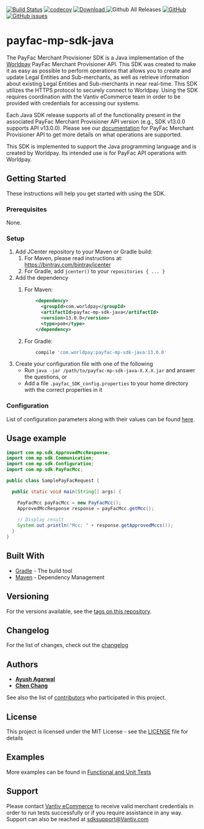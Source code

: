[![Build Status](https://travis-ci.org/Vantiv/payfac-mp-sdk-java.svg?branch=13.x)](https://travis-ci.org/Vantiv/payfac-mp-sdk-java)
[![codecov](https://codecov.io/gh/Vantiv/payfac-mp-sdk-java/branch/13.x/graph/badge.svg)](https://codecov.io/gh/Vantiv/payfac-mp-sdk-java)
[ ![Download](https://api.bintray.com/packages/vantivcnp/maven/payfac-mp-sdk-java/images/download.svg) ](https://bintray.com/vantivcnp/maven/payfac-mp-sdk-java/_latestVersion) ![Github All Releases](https://img.shields.io/github/downloads/vantiv/payfac-mp-sdk-java/total.svg)
[![GitHub](https://img.shields.io/github/license/vantiv/payfac-mp-sdk-java.svg)](https://github.com/Vantiv/payfac-mp-sdk-java/13.x/LICENSE) [![GitHub issues](https://img.shields.io/github/issues/vantiv/payfac-mp-sdk-java.svg)](https://github.com/Vantiv/payfac-mp-sdk-java/issues)

# payfac-mp-sdk-java

The PayFac Merchant Provisioner SDK is a Java implementation of the [Worldpay](https://developer.vantiv.com/community/ecommerce) PayFac Merchant Provisioner API. This SDK was created to make it as easy as possible to perform operations that allows you to create and update Legal Entities and Sub-merchants, as well as retrieve information about existing Legal Entities and Sub-merchants in near real-time. This SDK utilizes the HTTPS protocol to securely connect to Worldpay. Using the SDK requires coordination with the Vantiv eCommerce team in order to be provided with credentials for accessing our systems.

Each Java SDK release supports all of the functionality present in the associated PayFac Merchant Provisioner API version (e.g., SDK v13.0.0 supports API v13.0.0). Please see our [documentation](https://developer.vantiv.com/community/ecommerce/pages/documentation) for PayFac Merchant Provisioner API to get more details on what operations are supported.

This SDK is implemented to support the Java programming language and is created by Worldpay. Its intended use is for PayFac API operations with Worldpay.


## Getting Started

These instructions will help you get started with using the SDK.

### Prerequisites

None.


### Setup

1. Add JCenter repository to your Maven or Gradle build:
	1. For Maven, please read instructions at: https://bintray.com/bintray/jcenter
	2. For Gradle, add `jcenter()` to your `repositories { ... }`
2. Add the dependency
    1. For Maven:
        ```xml
            <dependency>
              <groupId>com.worldpay</groupId>
              <artifactId>payfac-mp-sdk-java</artifactId>
              <version>13.0.0</version>
              <type>pom</type>
            </dependency>
        ```

    2. For Gradle:
        ```groovy
            compile 'com.worldpay:payfac-mp-sdk-java:13.0.0'
        ```
3. Create your configuration file with one of the following
    * Run `java -jar /path/to/payfac-mp-sdk-java-X.X.X.jar` and answer the questions, or
    * Add a file `.payfac_SDK_config.properties` to your home directory with the correct properties in it

### Configuration
List of configuration parameters along with their values can be found [here](https://gist.github.com/VantivSDK/8b7dd606230ec65b36eba457df4443de).


## Usage example

```java
import com.mp.sdk.ApprovedMccResponse;
import com.mp.sdk.Communication;
import com.mp.sdk.Configuration;
import com.mp.sdk.PayFacMcc;

public class SamplePayFacRequest {

  public static void main(String[] args) {

    PayFacMcc payFacMcc = new PayFacMcc();
    ApprovedMccResponse response = payFacMcc.getMcc();
    
    // Display result
    System.out.println("Mcc: " + response.getApprovedMccs());
  }
}
```
## Built With

* [Gradle](https://gradle.org/) - The build tool
* [Maven](https://maven.apache.org/) - Dependency Management

## Versioning
For the versions available, see the [tags on this repository](https://github.com/vantiv/payfac-mp-sdk-java/tags). 

## Changelog
For the list of changes, check out the [changelog](https://github.com/Vantiv/payfac-mp-sdk-java/blob/13.x/CHANGELOG.md)

## Authors

* [**Ayush Agarwal**](https://github.com/ayush17agarwal)
* [**Chen Chang**](https://github.com/cc6980312)

See also the list of [contributors](https://github.com/vantiv/payfac-mp-sdk-java/contributors) who participated in this project.

## License
This project is licensed under the MIT License - see the [LICENSE](https://github.com/Vantiv/payfac-mp-sdk-java/blob/13.x/LICENSE.md) file for details

## Examples
More examples can be found in [Functional and Unit Tests](https://github.com/Vantiv/payfac-mp-sdk-java/tree/13.x/src/test/java/com/mp/sdk)

## Support
Please contact [Vantiv eCommerce](https://developer.vantiv.com/community/ecommerce) to receive valid merchant credentials in order to run tests successfully or if you require assistance in any way.  Support can also be reached at sdksupport@Vantiv.com
